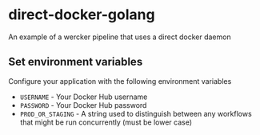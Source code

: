 # direct-docker-golang
An example of a wercker pipeline that uses a direct docker daemon

## Set environment variables

Configure your application with the following environment variables 
* `USERNAME` - Your Docker Hub username
* `PASSWORD` - Your Docker Hub password
* `PROD_OR_STAGING` - A string used to distinguish between any workflows that might be run concurrently (must be lower case)
